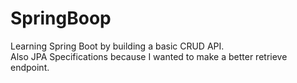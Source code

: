 # SpringBoop
Learning Spring Boot by building a basic CRUD API.<br />
Also JPA Specifications because I wanted to make a better retrieve endpoint.
